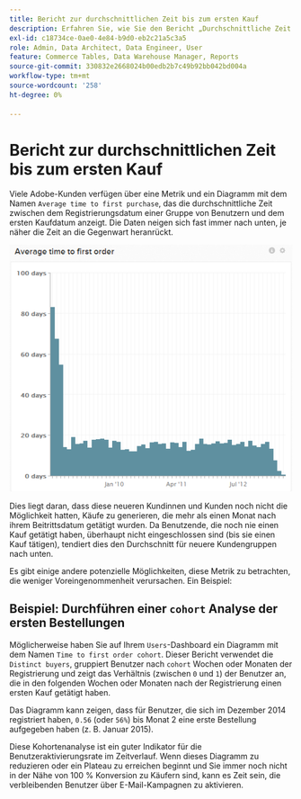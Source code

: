 ```yaml
---
title: Bericht zur durchschnittlichen Zeit bis zum ersten Kauf
description: Erfahren Sie, wie Sie den Bericht „Durchschnittliche Zeit bis zum ersten Kauf“ verwenden.
exl-id: c18734ce-0ae0-4e84-b9d0-eb2c21a5c3a5
role: Admin, Data Architect, Data Engineer, User
feature: Commerce Tables, Data Warehouse Manager, Reports
source-git-commit: 330832e2668024b00edb2b7c49b92bb042bd004a
workflow-type: tm+mt
source-wordcount: '258'
ht-degree: 0%

---
```


# Bericht zur durchschnittlichen Zeit bis zum ersten Kauf

Viele Adobe-Kunden verfügen über eine Metrik und ein Diagramm mit dem Namen `Average time to first purchase`, das die durchschnittliche Zeit zwischen dem Registrierungsdatum einer Gruppe von Benutzern und dem ersten Kaufdatum anzeigt. Die Daten neigen sich fast immer nach unten, je näher die Zeit an die Gegenwart heranrückt.

![Durchschnittliche Zeit bis zur ersten Bestellung](../../assets/average-time-to-first-order.png)

Dies liegt daran, dass diese neueren Kundinnen und Kunden noch nicht die Möglichkeit hatten, Käufe zu generieren, die mehr als einen Monat nach ihrem Beitrittsdatum getätigt wurden. Da Benutzende, die noch nie einen Kauf getätigt haben, überhaupt nicht eingeschlossen sind (bis sie einen Kauf tätigen), tendiert dies den Durchschnitt für neuere Kundengruppen nach unten.

Es gibt einige andere potenzielle Möglichkeiten, diese Metrik zu betrachten, die weniger Voreingenommenheit verursachen. Ein Beispiel:

## Beispiel: Durchführen einer `cohort` Analyse der ersten Bestellungen

Möglicherweise haben Sie auf Ihrem `Users`-Dashboard ein Diagramm mit dem Namen `Time to first order cohort`. Dieser Bericht verwendet die `Distinct buyers`, gruppiert Benutzer nach `cohort` Wochen oder Monaten der Registrierung und zeigt das Verhältnis (zwischen `0` und `1`) der Benutzer an, die in den folgenden Wochen oder Monaten nach der Registrierung einen ersten Kauf getätigt haben.

Das Diagramm kann zeigen, dass für Benutzer, die sich im Dezember 2014 registriert haben, `0.56` (oder `56%`) bis Monat 2 eine erste Bestellung aufgegeben haben (z. B. Januar 2015).

Diese Kohortenanalyse ist ein guter Indikator für die Benutzeraktivierungsrate im Zeitverlauf. Wenn dieses Diagramm zu reduzieren oder ein Plateau zu erreichen beginnt und Sie immer noch nicht in der Nähe von 100 % Konversion zu Käufern sind, kann es Zeit sein, die verbleibenden Benutzer über E-Mail-Kampagnen zu aktivieren.
